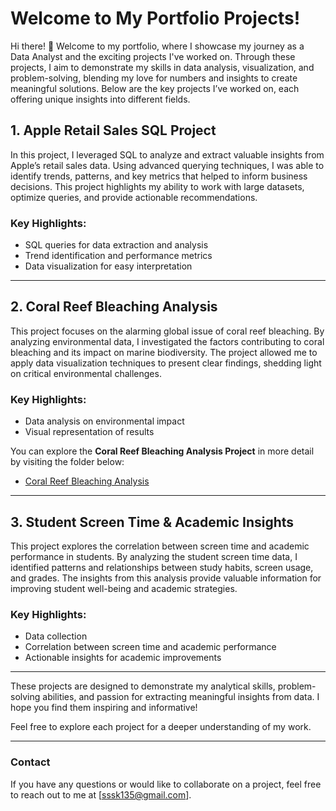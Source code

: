 
# Welcome to My Portfolio Projects!

Hi there! 👋 Welcome to my portfolio, where I showcase my journey as a Data Analyst and the exciting projects I've worked on.  Through these projects, I aim to demonstrate my skills in data analysis, visualization, and problem-solving, blending my love for numbers and insights to create meaningful solutions. Below are the key projects I’ve worked on, each offering unique insights into different fields.

## 1. Apple Retail Sales SQL Project

In this project, I leveraged SQL to analyze and extract valuable insights from Apple’s retail sales data. Using advanced querying techniques, I was able to identify trends, patterns, and key metrics that helped to inform business decisions. This project highlights my ability to work with large datasets, optimize queries, and provide actionable recommendations.

### Key Highlights:
- SQL queries for data extraction and analysis
- Trend identification and performance metrics
- Data visualization for easy interpretation

---

## 2. Coral Reef Bleaching Analysis

This project focuses on the alarming global issue of coral reef bleaching. By analyzing environmental data, I investigated the factors contributing to coral bleaching and its impact on marine biodiversity. The project allowed me to apply data visualization techniques to present clear findings, shedding light on critical environmental challenges.

### Key Highlights:
- Data analysis on environmental impact
- Visual representation of results

You can explore the **Coral Reef Bleaching Analysis Project** in more detail by visiting the folder below:

- [Coral Reef Bleaching Analysis](Coral%20Reef%20Bleaching%20Analysis)

---

## 3. Student Screen Time & Academic Insights

This project explores the correlation between screen time and academic performance in students. By analyzing the student screen time data, I identified patterns and relationships between study habits, screen usage, and grades. The insights from this analysis provide valuable information for improving student well-being and academic strategies.

### Key Highlights:
- Data collection 
- Correlation between screen time and academic performance
- Actionable insights for academic improvements

---

These projects are designed to demonstrate my analytical skills, problem-solving abilities, and passion for extracting meaningful insights from data. I hope you find them inspiring and informative!

Feel free to explore each project for a deeper understanding of my work. 

---
### Contact

If you have any questions or would like to collaborate on a project, feel free to reach out to me at [sssk135@gmail.com].

